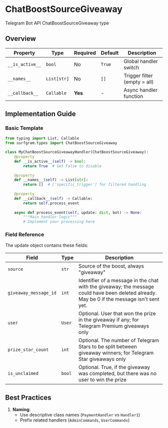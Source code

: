 # ChatBoostSourceGiveaway

Telegram Bot API ChatBoostSourceGiveaway type

## Overview

| Property        | Type               | Required | Default | Description                              |
|-----------------|--------------------|----------|---------|------------------------------------------|
| `__is_active__` | `bool`             | No       | `True`  | Global handler switch                   |
| `__names__`     | `List[str]`        | No       | `[]`    | Trigger filter (empty = all)            |
| `__callback__`  | `Callable`         | **Yes**  | -       | Async handler function                  |

## Implementation Guide

### Basic Template

```python
from typing import List, Callable
from surfgram.types import ChatBoostSourceGiveaway

class MyChatBoostSourceGiveawayHandler(ChatBoostSourceGiveaway):    
    @property
    def __is_active__(self) -> bool:
        return True  # Set False to disable
        
    @property
    def __names__(self) -> List[str]:
        return []  # ['specific_trigger'] for filtered handling
        
    @property
    def __callback__(self) -> Callable:
        return self.process_event
        
    async def process_event(self, update: dict, bot) -> None:
        """Main handler logic"""
        # Implement your processing here
```

### Field Reference

The update object contains these fields:

| Field          | Type              | Description                     |
|----------------|-------------------|---------------------------------|
| `source` | `str` | Source of the boost, always "giveaway" |
| `giveaway_message_id` | `int` | Identifier of a message in the chat with the giveaway; the message could have been deleted already. May be 0 if the message isn't sent yet. |
| `user` | `User` | Optional. User that won the prize in the giveaway if any; for Telegram Premium giveaways only |
| `prize_star_count` | `int` | Optional. The number of Telegram Stars to be split between giveaway winners; for Telegram Star giveaways only |
| `is_unclaimed` | `bool` | Optional. True, if the giveaway was completed, but there was no user to win the prize |

## Best Practices

1. **Naming**: 
   - Use descriptive class names (`PaymentHandler` vs `Handler1`)
   - Prefix related handlers (`AdminCommands`, `UserCommands`)

